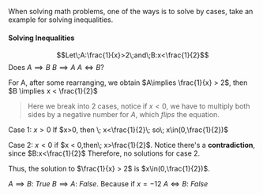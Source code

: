 When solving math problems, one of the ways is to solve by cases, take an example for solving inequalities.

#### Solving Inequalities
$$Let\;A:\frac{1}{x}>2\;and\;B:x<\frac{1}{2}$$
Does 
$A \implies B$
$B\implies A$
$A\iff B?$

For A, after some rearranging, we obtain $A\implies \frac{1}{x} > 2$, then $B \implies x < \frac{1}{2}$

> Here we break into 2 cases, notice if $x < 0$, we have to multiply both sides by a negative number for $A$, which $flips$ the equation.

Case 1: $x>0$
If $x>0, then \; x<\frac{1}{2}\; so\; x\in(0,\frac{1}{2})$

Case 2: $x<0$
if $x < 0,then\; x>\frac{1}{2}$. Notice there's a **contradiction**, since $B:x<\frac{1}{2}$ 
Therefore, no solutions for case 2.

Thus, the solution to $\frac{1}{x} > 2$ is $x\in(0,\frac{1}{2})$.

$A\implies B$: $True$
$B \implies A$: $False$. Because if $x=-12$
$A\iff B$: $False$







